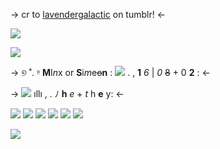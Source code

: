 -> cr to [lavendergalactic](https://www.tumblr.com/lavendergalactic) on tumblr! <-

![](https://64.media.tumblr.com/281690dbb879b77859e3564a04d02e38/9e2fca3d59303192-c6/s2048x3072/35e09505522bdbd7a0830b32c29cf9a3dcbd35a4.pnj)

 ![](https://64.media.tumblr.com/4f2eb755f92a47275892e7110e196ddd/48aa5881d37101b5-51/s540x810/814950dadcf500f3beed4a7b6407fba650499e91.pnj)
  
->              ୭ ˚. ᵎᵎ  **M**I*n*x or **S**i*m*e~~o~~**n** :      ![](https://64.media.tumblr.com/d0aecd71c0f09576d097743a66698205/32929d34c3ec3b76-ca/s75x75_c1/0cf48767e34f8e3844839c8307d6ba28815e5c83.gifv)      .           , **1** *6*   | *0* ~~8~~ + 0 **2** : <-

 ->   ![](https://64.media.tumblr.com/133ef038215373f1729ddde3513e16be/32929d34c3ec3b76-9e/s75x75_c1/1a386e43f2b2449116a8dd12ca53fa356fd79dee.gifv) ıllı , .    ﾉ **h** *e* + *t* h **e** y:  <-


![](https://64.media.tumblr.com/3bf308315c1e0711bf5dfd8a5b62cd9a/ace909eab8f4c5c9-97/s250x400/2b0223cb0f0115d7c0b5014724fe4d22753f8a96.gifv) ![](https://64.media.tumblr.com/c5844ac850b0760c6914d4a320de79da/ace909eab8f4c5c9-2b/s250x400/cecf2d7bd8bd78916e32b20a6c8e85517b27a143.gifv)  ![](
https://64.media.tumblr.com/9063dbbba0cc1ad6a4ec53d65325bca4/ace909eab8f4c5c9-4f/s250x400/1ef4cdf981a107a1245754a6f573ead40f8ad468.gifv)  ![](https://64.media.tumblr.com/91a774b6ba43efb7ebb61957b96d20af/ace909eab8f4c5c9-1c/s250x400/966dfcbb1575f72d1547719a4f1ff6151c2a8387.gifv)
![](https://64.media.tumblr.com/aef24275aed9f3549b9a575fe4745409/ace909eab8f4c5c9-d5/s250x400/143ef79a67e05817fafc9fd81e79146fd35f176e.gifv)
![](https://64.media.tumblr.com/1121d273b81c4d9b2711c9f90a76217c/ace909eab8f4c5c9-00/s250x400/4f9159bd922b70b1cbb37f03f8bf79bd5417409e.gifv)


![](https://64.media.tumblr.com/ab7c13d0b0bfebec764c64d23afa5d71/4f778e8a7b983bb4-6e/s2048x3072/8653b114dc30ffa3740f03fc95e4bc8bfcdb8dde.pnj)
